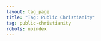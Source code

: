 ```yaml
---
layout: tag_page
title: "Tag: Public Christianity"
tag: public-christianity
robots: noindex
---
```

